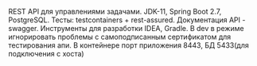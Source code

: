 REST API для управлениями задачами.
JDK-11, Spring Boot 2.7, PostgreSQL.
Тесты: testcontainers + rest-assured.
Документация API - swagger.
Инструменты для разработки IDEA, Gradle.
В dev в режиме игнорировать проблемы с самоподписанным сертификатом для тестирования апи.
В контейнере порт приложения 8443, БД 5433(для подключения с хоста)
